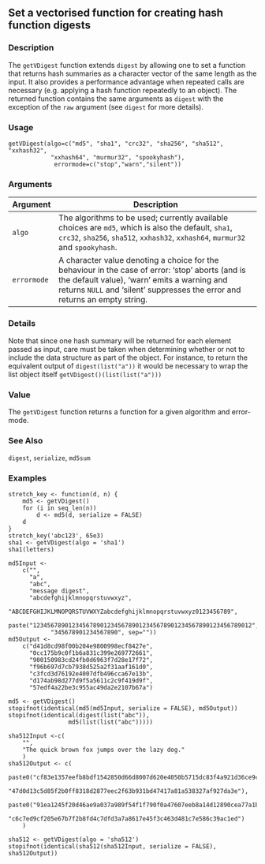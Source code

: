 <div class="container">

## Set a vectorised function for creating hash function digests

### Description

The `getVDigest` function extends `digest` by allowing one to set a
function that returns hash summaries as a character vector of the same
length as the input. It also provides a performance advantage when
repeated calls are necessary (e.g. applying a hash function repeatedly
to an object). The returned function contains the same arguments as
`digest` with the exception of the `raw` argument (see `digest` for more
details).

### Usage

    getVDigest(algo=c("md5", "sha1", "crc32", "sha256", "sha512", "xxhash32",
                "xxhash64", "murmur32", "spookyhash"),
                 errormode=c("stop","warn","silent"))

### Arguments

| Argument    | Description                                                                                                                                                                                                                    |
|-------------|--------------------------------------------------------------------------------------------------------------------------------------------------------------------------------------------------------------------------------|
| `algo`      | The algorithms to be used; currently available choices are `md5`, which is also the default, `sha1`, `crc32`, `sha256`, `sha512`, `xxhash32`, `xxhash64`, `murmur32` and `spookyhash`.                                         |
| `errormode` | A character value denoting a choice for the behaviour in the case of error: ‘stop’ aborts (and is the default value), ‘warn’ emits a warning and returns `NULL` and ‘silent’ suppresses the error and returns an empty string. |

### Details

Note that since one hash summary will be returned for each element
passed as input, care must be taken when determining whether or not to
include the data structure as part of the object. For instance, to
return the equivalent output of `digest(list("a"))` it would be
necessary to wrap the list object itself `getVDigest()(list(list("a")))`

### Value

The `getVDigest` function returns a function for a given algorithm and
error-mode.

### See Also

`digest`, `serialize`, `md5sum`

### Examples

    stretch_key <- function(d, n) {
        md5 <- getVDigest()
        for (i in seq_len(n))
            d <- md5(d, serialize = FALSE)
        d
    }
    stretch_key('abc123', 65e3)
    sha1 <- getVDigest(algo = 'sha1')
    sha1(letters)

    md5Input <-
        c("",
          "a",
          "abc",
          "message digest",
          "abcdefghijklmnopqrstuvwxyz",
          "ABCDEFGHIJKLMNOPQRSTUVWXYZabcdefghijklmnopqrstuvwxyz0123456789",
          paste("12345678901234567890123456789012345678901234567890123456789012",
                "345678901234567890", sep=""))
    md5Output <-
        c("d41d8cd98f00b204e9800998ecf8427e",
          "0cc175b9c0f1b6a831c399e269772661",
          "900150983cd24fb0d6963f7d28e17f72",
          "f96b697d7cb7938d525a2f31aaf161d0",
          "c3fcd3d76192e4007dfb496cca67e13b",
          "d174ab98d277d9f5a5611c2c9f419d9f",
          "57edf4a22be3c955ac49da2e2107b67a")

    md5 <- getVDigest()
    stopifnot(identical(md5(md5Input, serialize = FALSE), md5Output))
    stopifnot(identical(digest(list("abc")),
                     md5(list(list("abc")))))

    sha512Input <-c(
        "",
        "The quick brown fox jumps over the lazy dog."
        )
    sha512Output <- c(
        paste0("cf83e1357eefb8bdf1542850d66d8007d620e4050b5715dc83f4a921d36ce9ce",
               "47d0d13c5d85f2b0ff8318d2877eec2f63b931bd47417a81a538327af927da3e"),
        paste0("91ea1245f20d46ae9a037a989f54f1f790f0a47607eeb8a14d12890cea77a1bb",
               "c6c7ed9cf205e67b7f2b8fd4c7dfd3a7a8617e45f3c463d481c7e586c39ac1ed")
        )

    sha512 <- getVDigest(algo = 'sha512')
    stopifnot(identical(sha512(sha512Input, serialize = FALSE), sha512Output))

</div>

